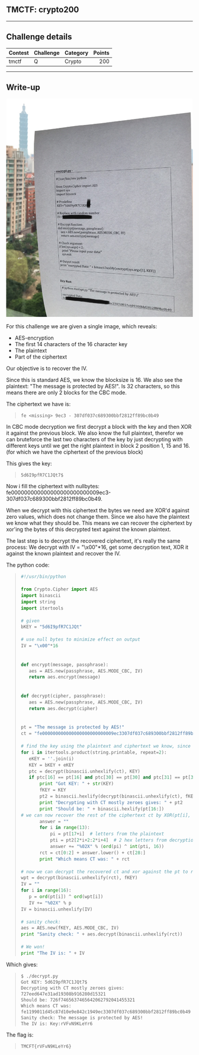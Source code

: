 ## TMCTF: crypto200

----------
## Challenge details
| Contest        | Challenge     | Category  | Points |
|:---------------|:--------------|:----------|-------:|
| tmctf | Q | Crypto | 200  |


----------
## Write-up

![alt Q](Q.png)

For this challenge we are given a single image, which reveals:

* AES-encryption
* The first 14 characters of the 16 character key
* The plaintext
* Part of the ciphertext

Our objective is to recover the IV.

Since this is standard AES, we know the blocksize is 16. We also see the plaintext: "The message is protected by AES!". Is 32 characters, so this means there are only 2 blocks for the CBC mode.

The ciphertext we have is: 

>```
>fe <missing> 9ec3 - 307df037c689300bbf2812ff89bc0b49
>```

In CBC mode decryption we first decrypt a block with the key and then XOR it against the previous block. We also know the full plaintext, therefor we can bruteforce the last two characters of the key by just decrypting with different keys until we get the right plaintext in block 2 position 1, 15 and 16. (for which we have the ciphertext of the previous block)

This gives the key:

>```
>5d6I9pfR7C1JQt7$
>```

Now i fill the ciphertext with nullbytes: fe000000000000000000000000009ec3-307df037c689300bbf2812ff89bc0b49.

When we decrypt with this ciphertext the bytes we need are XOR'd against zero values, which does not change them. Since we also have the plaintext we know what they should be. This means we can recover the ciphertext by xor'ing the bytes of this decrypted text against the known plaintext.

The last step is to decrypt the recovered ciphertext, it's really the same process: We decrypt with IV = "\x00"*16, get some decryption text, XOR it against the known plaintext and recover the IV.

The python code:

>```python
>#!/usr/bin/python
>
>from Crypto.Cipher import AES
>import binascii
>import string
>import itertools
>
># given
>bKEY = "5d6I9pfR7C1JQt"
>
># use null bytes to minimize effect on output
>IV = "\x00"*16
>
>
>def encrypt(message, passphrase):
>    aes = AES.new(passphrase, AES.MODE_CBC, IV)
>    return aes.encrypt(message)
>
>
>def decrypt(cipher, passphrase):
>    aes = AES.new(passphrase, AES.MODE_CBC, IV)
>    return aes.decrypt(cipher)
>
>
>pt = "The message is protected by AES!"
>ct = "fe000000000000000000000000009ec3307df037c689300bbf2812ff89bc0b49"
>
># find the key using the plaintext and ciphertext we know, since the IV has no effect on the decryption of the second block
>for i in itertools.product(string.printable, repeat=2):
>    eKEY = ''.join(i)
>    KEY = bKEY + eKEY
>    ptc = decrypt(binascii.unhexlify(ct), KEY)
>    if ptc[16] == pt[16] and ptc[30] == pt[30] and ptc[31] == pt[31]:
>        print "Got KEY: " + str(KEY)
>        fKEY = KEY
>        pt2 = binascii.hexlify(decrypt(binascii.unhexlify(ct), fKEY))[32:]
>        print "Decrypting with CT mostly zeroes gives: " + pt2
>        print "Should be: " + binascii.hexlify(pt[16:])
># we can now recover the rest of the ciphertext ct by XOR(pt[i], decrypted[i], since we chose ct 00 in all the positions we are going to recover
>        answer = ""
>        for i in range(13):
>            pi = pt[17+i]  # letters from the plaintext
>            pti = pt2[2*i+2:2*i+4]  # 2 hex letters from decryption of second block
>            answer += "%02X" % (ord(pi) ^ int(pti, 16))
>        rct = ct[0:2] + answer.lower() + ct[28:]
>        print "Which means CT was: " + rct
>
># now we can decrypt the recovered ct and xor against the pt to recover the IV
>wpt = decrypt(binascii.unhexlify(rct), fKEY)
>IV = ""
>for i in range(16):
>    p = ord(pt[i]) ^ ord(wpt[i])
>    IV += "%02X" % p
>IV = binascii.unhexlify(IV)
>
># sanity check:
>aes = AES.new(fKEY, AES.MODE_CBC, IV)
>print "Sanity check: " + aes.decrypt(binascii.unhexlify(rct))
>
># We won!
>print "The IV is: " + IV
>```

Which gives:

>```
>$ ./decrypt.py 
>Got KEY: 5d6I9pfR7C1JQt7$
>Decrypting with CT mostly zeroes gives: 727eed647e31ad19308b916280d15321
>Should be: 726f7465637465642062792041455321
>Which means CT was: fe1199011d45c87d10e9e842c1949ec3307df037c689300bbf2812ff89bc0b49
>Sanity check: The message is protected by AES!
>The IV is: Key:rVFvN9KLeYr6
>```

The flag is:

>```
>TMCFT{rVFvN9KLeYr6}
>```
